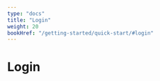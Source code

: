 ```yaml
---
type: "docs"
title: "Login"
weight: 20
bookHref: "/getting-started/quick-start/#login"
---
```


# Login
